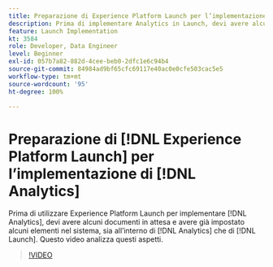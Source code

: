 ```yaml
---
title: Preparazione di Experience Platform Launch per l’implementazione di Analytics
description: Prima di implementare Analytics in Launch, devi avere alcuni documenti in attesa e aver impostato alcuni elementi nel sistema, sia all’interno di Analytics che di Launch. Questo video analizza questi aspetti.
feature: Launch Implementation
kt: 3584
role: Developer, Data Engineer
level: Beginner
exl-id: 057b7a82-882d-4cee-beb0-2dfc1e6c94b4
source-git-commit: 84984ad9bf65cfc69117e40ac0e0cfe503cac5e5
workflow-type: tm+mt
source-wordcount: '95'
ht-degree: 100%

---
```


# Preparazione di [!DNL Experience Platform Launch] per l’implementazione di [!DNL Analytics]

Prima di utilizzare Experience Platform Launch per implementare [!DNL Analytics], devi avere alcuni documenti in attesa e avere già impostato alcuni elementi nel sistema, sia all’interno di [!DNL Analytics] che di [!DNL Launch]. Questo video analizza questi aspetti.

>[!VIDEO](https://video.tv.adobe.com/v/28752/?quality=12&learn=on)
